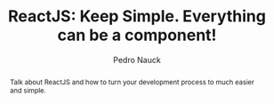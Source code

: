 ---
sections: [reactjs]
link: https://speakerdeck.com/pedronauck/reactjs-keep-simple-everything-can-be-a-component
title: "ReactJS: Keep Simple. Everything can be a component!"
author: "Pedro Nauck"
publishedAt: 2014-11-22T00:00:00.000Z
type: [talk]
topics: [react_components]
suggestedBy: [andreamangano]
createdAt: 2018-03-09T00:59:20.758Z
reference: aHR0cHM6Ly9zcGVha2VyZGVjay5jb20vcGVkcm9uYXVjay9yZWFjdGpzLWtlZXAtc2ltcGxlLWV2ZXJ5dGhpbmctY2FuLWJlLWEtY29tcG9uZW50
slug: reactjs-keep-simple-everything-can-be-a-component-by-pedro-nauck
abstract: "Talk about ReactJS and how to turn your development process to much easier and simple."
---